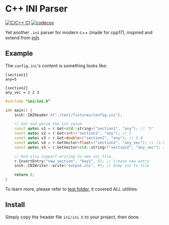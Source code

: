 # C++ INI Parser

[![C/C++ CI](https://github.com/SSARCandy/ini-cpp/workflows/C/C++%20CI/badge.svg?branch=master)](https://github.com/SSARCandy/ini-cpp/actions)
[![codecov](https://codecov.io/gh/SSARCandy/ini-cpp/branch/master/graph/badge.svg)](https://codecov.io/gh/SSARCandy/ini-cpp)
  
Yet another `.ini` parser for modern c++ (made for cpp17), inspired and extend from [inih](https://github.com/benhoyt/inih).


## Example

The `config.ini`'s content is something looks like:

```
[section1]
any=5

[section2]
any_vec = 1 2 3
```

```cpp
#include "ini/ini.h"

int main() {
    inih::INIReader r{"./test/fixtures/config.ini"};

    // Get and parse the ini value
    const auto& v1 = r.Get<std::string>("section1", "any"); // "5"
    const auto& v2 = r.Get<int>("section1", "any"); // 5
    const auto& v3 = r.Get<double>("section1", "any"); // 5.0
    const auto& v4 = r.GetVector<float>("section2", "any_vec"); // [1.0, 2.0, 3.0]
    const auto& v5 = r.GetVector<std::string>("section2", "any_vec"); // ["1", "2", "3"]

    // And also support writing to new ini file.
    r.InsertEntry("new_section", "key1", 5); // Create new entry
    inih::INIWriter::write("output.ini", r); // Dump ini to file

    return 0;
}
```

To learn more, please refer to [test folder](https://github.com/SSARCandy/ini-cpp/tree/master/test), it covered ALL utilities.

## Install

Simply copy the header file `ini/ini.h` to your project, then done. 
